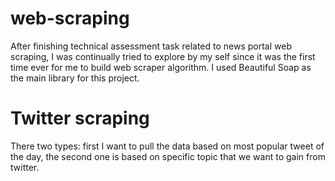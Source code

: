# web-scraping
After finishing technical assessment task related to news portal web scraping, I was continually tried to explore by my self since it was the first time ever for me to build web scraper algorithm. I used Beautiful Soap as the main library for this project.

# Twitter scraping
There two types: first I want to pull the data based on most popular tweet of the day, the second one is based on specific topic that we want to gain from twitter.
